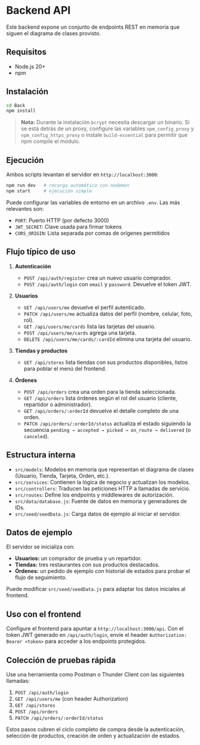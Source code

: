 # Backend API

Este backend expone un conjunto de endpoints REST en memoria que siguen el diagrama de clases provisto.

## Requisitos

- Node.js 20+
- npm

## Instalación

```bash
cd Back
npm install
```

> **Nota:** Durante la instalación `bcrypt` necesita descargar un binario. Si se está detrás de un proxy, configure las variables `npm_config_proxy` y `npm_config_https_proxy` o instale `build-essential` para permitir que npm compile el módulo.

## Ejecución

Ambos scripts levantan el servidor en `http://localhost:3000`:

```bash
npm run dev   # recarga automática con nodemon
npm start     # ejecución simple
```

Puede configurar las variables de entorno en un archivo `.env`. Las más relevantes son:

- `PORT`: Puerto HTTP (por defecto 3000)
- `JWT_SECRET`: Clave usada para firmar tokens
- `CORS_ORIGIN`: Lista separada por comas de orígenes permitidos

## Flujo típico de uso

1. **Autenticación**
   - `POST /api/auth/register` crea un nuevo usuario comprador.
   - `POST /api/auth/login` con `email` y `password`. Devuelve el token JWT.

2. **Usuarios**
   - `GET /api/users/me` devuelve el perfil autenticado.
   - `PATCH /api/users/me` actualiza datos del perfil (nombre, celular, foto, rol).
   - `GET /api/users/me/cards` lista las tarjetas del usuario.
   - `POST /api/users/me/cards` agrega una tarjeta.
   - `DELETE /api/users/me/cards/:cardId` elimina una tarjeta del usuario.

3. **Tiendas y productos**
   - `GET /api/stores` lista tiendas con sus productos disponibles, listos para poblar el menú del frontend.

4. **Órdenes**
   - `POST /api/orders` crea una orden para la tienda seleccionada.
   - `GET /api/orders` lista órdenes según el rol del usuario (cliente, repartidor o administrador).
   - `GET /api/orders/:orderId` devuelve el detalle completo de una orden.
   - `PATCH /api/orders/:orderId/status` actualiza el estado siguiendo la secuencia `pending → accepted → picked → on_route → delivered` (o `canceled`).

## Estructura interna

- `src/models`: Modelos en memoria que representan el diagrama de clases (Usuario, Tienda, Tarjeta, Orden, etc.).
- `src/services`: Contienen la lógica de negocio y actualizan los modelos.
- `src/controllers`: Traducen las peticiones HTTP a llamadas de servicio.
- `src/routes`: Define los endpoints y middlewares de autorización.
- `src/data/database.js`: Fuente de datos en memoria y generadores de IDs.
- `src/seed/seedData.js`: Carga datos de ejemplo al iniciar el servidor.

## Datos de ejemplo

El servidor se inicializa con:

- **Usuarios:** un comprador de prueba y un repartidor.
- **Tiendas:** tres restaurantes con sus productos destacados.
- **Órdenes:** un pedido de ejemplo con historial de estados para probar el flujo de seguimiento.

Puede modificar `src/seed/seedData.js` para adaptar los datos iniciales al frontend.

## Uso con el frontend

Configure el frontend para apuntar a `http://localhost:3000/api`. Con el token JWT generado en `/api/auth/login`, envíe el header `Authorization: Bearer <token>` para acceder a los endpoints protegidos.

## Colección de pruebas rápida

Use una herramienta como Postman o Thunder Client con las siguientes llamadas:

1. `POST /api/auth/login`
2. `GET /api/users/me` (con header Authorization)
3. `GET /api/stores`
4. `POST /api/orders`
5. `PATCH /api/orders/:orderId/status`

Estos pasos cubren el ciclo completo de compra desde la autenticación, selección de productos, creación de orden y actualización de estados.

